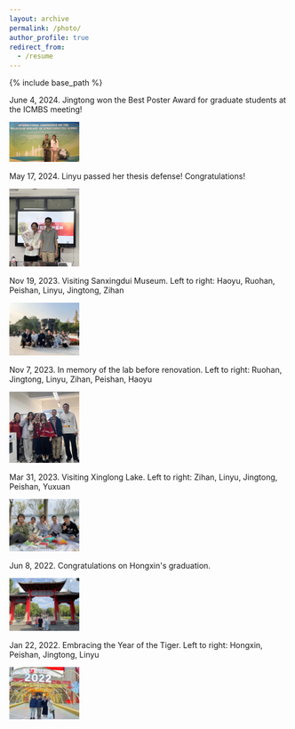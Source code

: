 ```yaml
---
layout: archive
permalink: /photo/
author_profile: true
redirect_from:
  - /resume
---
```


{% include base_path %}

June 4, 2024. Jingtong won the Best Poster Award for graduate students at the ICMBS meeting!

<img src='/images/20240604-icmbs.webp' width='25%' height='25%'>

May 17, 2024. Linyu passed her thesis defense! Congratulations!

<img src='/images/20240517-lly.webp' width='25%' height='25%'>

Nov 19, 2023. Visiting Sanxingdui Museum.  Left to right: Haoyu, Ruohan, Peishan, Linyu, Jingtong, Zihan

<img src='/images/20231119-xanxingdui.webp' width='25%' height='25%'>

Nov 7, 2023. In memory of the lab before renovation.  Left to right: Ruohan, Jingtong, Linyu, Zihan, Peishan, Haoyu

<img src='/images/20231107-lab-renovation.webp' width='25%' height='25%'>

Mar 31, 2023. Visiting Xinglong Lake.  Left to right: Zihan, Linyu, Jingtong, Peishan, Yuxuan

<img src='/images/20230331-xinglonghu.webp' width='25%' height='25%'>

Jun 8, 2022. Congratulations on Hongxin's graduation.

<img src='/images/20220608-Hongxin1.webp' width='25%' height='25%'>

Jan 22, 2022. Embracing the Year of the Tiger. Left to right: Hongxin, Peishan, Jingtong, Linyu

<img src='/images/20220122-gathering.webp' width='25%' height='25%'>



  

